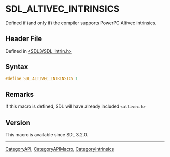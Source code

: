 # SDL_ALTIVEC_INTRINSICS

Defined if (and only if) the compiler supports PowerPC Altivec intrinsics.

## Header File

Defined in [<SDL3/SDL_intrin.h>](https://github.com/libsdl-org/SDL/blob/main/include/SDL3/SDL_intrin.h)

## Syntax

```c
#define SDL_ALTIVEC_INTRINSICS 1
```

## Remarks

If this macro is defined, SDL will have already included `<altivec.h>`

## Version

This macro is available since SDL 3.2.0.

----
[CategoryAPI](CategoryAPI), [CategoryAPIMacro](CategoryAPIMacro), [CategoryIntrinsics](CategoryIntrinsics)

